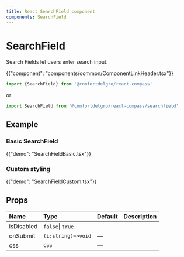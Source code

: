 ```yaml
---
title: React SearchField component
components: SearchField
---
```


# SearchField

<p class="description">Search Fields let users enter search input.</p>

{{"component": "components/common/ComponentLinkHeader.tsx"}}

```jsx
import {SearchField} from '@comfortdelgro/react-compass'
```

or

```jsx
import SearchField from '@comfortdelgro/react-compass/searchfield'
```

## Example

### Basic SearchField

{{"demo": "SearchFieldBasic.tsx"}}

### Custom styling

{{"demo": "SearchFieldCustom.tsx"}}


## Props

| Name       | Type               | Default | Description |
| :--------- | :----------------- | :------ | :---------- |
| isDisabled | `false`\| `true`   |         |             |
| onSubmit   | `(i:string)=>void` | —       |             |
| css        | `CSS`              | —       |             |
